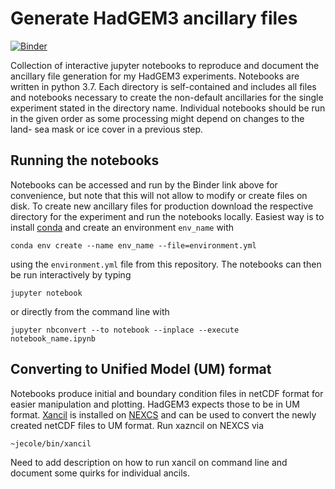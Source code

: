 # Generate HadGEM3 ancillary files

[![Binder](https://mybinder.org/badge_logo.svg)](https://mybinder.org/v2/gh/sebsteinig/HadGEM3-ancils/HEAD)

Collection of interactive jupyter notebooks to reproduce and document the ancillary file 
generation for my HadGEM3 experiments. Notebooks are written in python 3.7. Each directory 
is self-contained and includes all files and notebooks necessary to create the non-default 
ancillaries for the single experiment stated in the directory name. Individual notebooks 
should be run in the given order as some processing might depend on changes to the land-
sea mask or ice cover in a previous step.

## Running the notebooks
Notebooks can be accessed and run by the Binder link above for convenience, but note that 
this will not allow to modify or create files on disk. To create new ancillary files for 
production download the respective directory for the experiment and run the notebooks 
locally. Easiest way is to install [conda](https://conda.io/projects/conda/en/latest/index.html) 
and create an environment `env_name` with 

```
conda env create --name env_name --file=environment.yml
``` 

using the `environment.yml` file from this repository. The notebooks can then be run 
interactively by typing

```
jupyter notebook
```

or directly from the command line with

```
jupyter nbconvert --to notebook --inplace --execute notebook_name.ipynb
```

## Converting to Unified Model (UM) format
Notebooks produce initial and boundary condition files in netCDF format for easier
manipulation and plotting. HadGEM3 expects those to be in UM format. 
[Xancil](http://cms.ncas.ac.uk/documents/xancil/) is installed on 
[NEXCS](http://cms.ncas.ac.uk/wiki/NEXCS) and can be used to convert the newly created 
netCDF files to UM format. Run xazncil on NEXCS via

```
~jecole/bin/xancil
```


Need to add description on how to run xancil on command line and document some quirks for
individual ancils.
